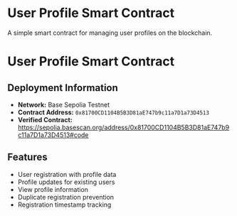 # User Profile Smart Contract

A simple smart contract for managing user profiles on the blockchain.

# User Profile Smart Contract

## Deployment Information
- **Network:** Base Sepolia Testnet  
- **Contract Address:** `0x81700CD1104B5B3D81aE747b9c11a7D1a73D4513`
- **Verified Contract:** https://sepolia.basescan.org/address/0x81700CD1104B5B3D81aE747b9c11a7D1a73D4513#code

## Features
- User registration with profile data
- Profile updates for existing users  
- View profile information
- Duplicate registration prevention
- Registration timestamp tracking